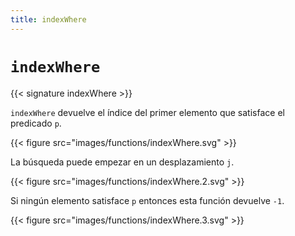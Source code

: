 ```yaml
---
title: indexWhere
---
```


# `indexWhere`

{{< signature indexWhere >}}

`indexWhere` devuelve el índice del primer elemento que satisface el predicado `p`.

{{< figure src="images/functions/indexWhere.svg" >}}

La búsqueda puede empezar en un desplazamiento `j`.

{{< figure src="images/functions/indexWhere.2.svg" >}}

Si ningún elemento satisface `p` entonces esta función devuelve `-1`.

{{< figure src="images/functions/indexWhere.3.svg" >}}
